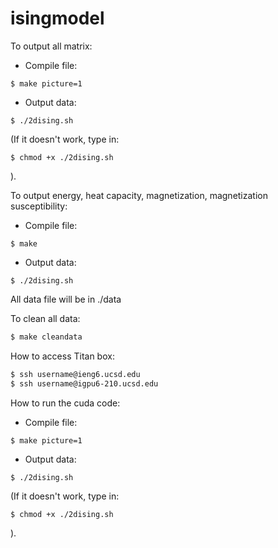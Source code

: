 # isingmodel

To output all matrix:
  - Compile file:
  ```
  $ make picture=1
  ```
  - Output data:
  ```
  $ ./2dising.sh
  ```
  (If it doesn't work, type in:
  ```
  $ chmod +x ./2dising.sh
  ```
  ).

To output energy, heat capacity, magnetization, magnetization susceptibility:
  - Compile file:
  ```
  $ make
  ```
  - Output data:
  ```
  $ ./2dising.sh
  ```

All data file will be in ./data

To clean all data:
```sh
$ make cleandata
```
How to access Titan box:
```sh
$ ssh username@ieng6.ucsd.edu
$ ssh username@igpu6-210.ucsd.edu
```

How to run the cuda code:
  - Compile file:
  ```
  $ make picture=1
  ```
  - Output data:
  ```
  $ ./2dising.sh
  ```
  (If it doesn't work, type in:
  ```
  $ chmod +x ./2dising.sh
  ```
  ).
